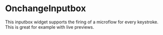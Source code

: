 OnchangeInputbox
================

This inputbox widget supports the firing of a microflow for every keystroke. This is great for example with live previews.
